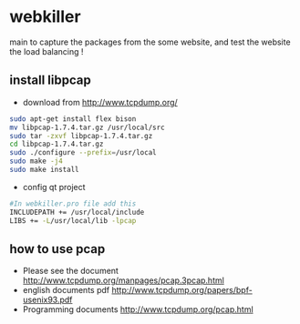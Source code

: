 # webkiller
main to capture the packages from the some website, and test the website the load balancing !

## install libpcap
- download from http://www.tcpdump.org/
```bash
sudo apt-get install flex bison
mv libpcap-1.7.4.tar.gz /usr/local/src
sudo tar -zxvf libpcap-1.7.4.tar.gz
cd libpcap-1.7.4.tar.gz
sudo ./configure --prefix=/usr/local
sudo make -j4
sudo make install
```
- config qt project

```bash
#In webkiller.pro file add this
INCLUDEPATH += /usr/local/include
LIBS += -L/usr/local/lib -lpcap
```

## how to use pcap
- Please see the document http://www.tcpdump.org/manpages/pcap.3pcap.html
- english documents pdf http://www.tcpdump.org/papers/bpf-usenix93.pdf
- Programming documents http://www.tcpdump.org/pcap.html
